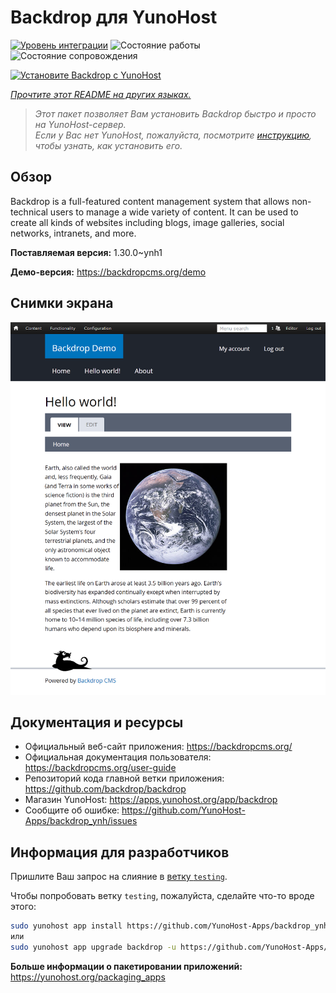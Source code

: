<!--
Важно: этот README был автоматически сгенерирован <https://github.com/YunoHost/apps/tree/master/tools/readme_generator>
Он НЕ ДОЛЖЕН редактироваться вручную.
-->

# Backdrop для YunoHost

[![Уровень интеграции](https://apps.yunohost.org/badge/integration/backdrop)](https://ci-apps.yunohost.org/ci/apps/backdrop/)
![Состояние работы](https://apps.yunohost.org/badge/state/backdrop)
![Состояние сопровождения](https://apps.yunohost.org/badge/maintained/backdrop)

[![Установите Backdrop с YunoHost](https://install-app.yunohost.org/install-with-yunohost.svg)](https://install-app.yunohost.org/?app=backdrop)

*[Прочтите этот README на других языках.](./ALL_README.md)*

> *Этот пакет позволяет Вам установить Backdrop быстро и просто на YunoHost-сервер.*  
> *Если у Вас нет YunoHost, пожалуйста, посмотрите [инструкцию](https://yunohost.org/install), чтобы узнать, как установить его.*

## Обзор

Backdrop is a full-featured content management system that allows non-technical users to manage a wide variety of content. It can be used to create all kinds of websites including blogs, image galleries, social networks, intranets, and more.


**Поставляемая версия:** 1.30.0~ynh1

**Демо-версия:** <https://backdropcms.org/demo>

## Снимки экрана

![Снимок экрана Backdrop](./doc/screenshots/Hello_world.png)

## Документация и ресурсы

- Официальный веб-сайт приложения: <https://backdropcms.org/>
- Официальная документация пользователя: <https://backdropcms.org/user-guide>
- Репозиторий кода главной ветки приложения: <https://github.com/backdrop/backdrop>
- Магазин YunoHost: <https://apps.yunohost.org/app/backdrop>
- Сообщите об ошибке: <https://github.com/YunoHost-Apps/backdrop_ynh/issues>

## Информация для разработчиков

Пришлите Ваш запрос на слияние в [ветку `testing`](https://github.com/YunoHost-Apps/backdrop_ynh/tree/testing).

Чтобы попробовать ветку `testing`, пожалуйста, сделайте что-то вроде этого:

```bash
sudo yunohost app install https://github.com/YunoHost-Apps/backdrop_ynh/tree/testing --debug
или
sudo yunohost app upgrade backdrop -u https://github.com/YunoHost-Apps/backdrop_ynh/tree/testing --debug
```

**Больше информации о пакетировании приложений:** <https://yunohost.org/packaging_apps>
